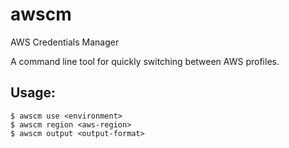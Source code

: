 # awscm

AWS Credentials Manager

A command line tool for quickly switching between AWS profiles.

## Usage:

    $ awscm use <environment>
    $ awscm region <aws-region>
    $ awscm output <output-format>
